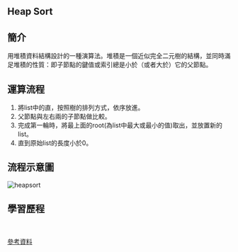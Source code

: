 ## Heap Sort 

## 簡介
用堆積資料結構設計的一種演算法。堆積是一個近似完全二元樹的結構，並同時滿足堆積的性質：即子節點的鍵值或索引總是小於（或者大於）它的父節點。

## 運算流程
1. 將list中的直，按照樹的排列方式，依序放進。
2. 父節點與左右兩的子節點做比較。
3. 完成第一輪時，將最上面的root(為list中最大或最小的值)取出，並放置新的list。
4. 直到原始list的長度小於0。

## 流程示意圖
![heapsort](https://github.com/tzuying0312/Learning-Code/blob/master/photo/heapsort.png)

## 學習歷程
```python

```


###### 
[參考資料]()

